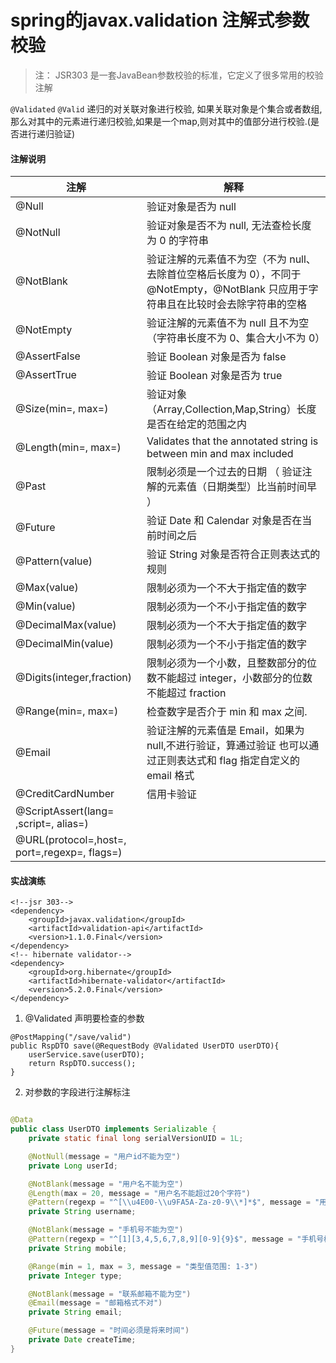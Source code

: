# spring的javax.validation 注解式参数校验

> 注： JSR303 是一套JavaBean参数校验的标准，它定义了很多常用的校验注解

`@Validated`
`@Valid` 递归的对关联对象进行校验, 如果关联对象是个集合或者数组,那么对其中的元素进行递归校验,如果是一个map,则对其中的值部分进行校验.(是否进行递归验证)

#### 注解说明

| 注解                                         | 解释                                                                                                                               |
| -------------------------------------------- | ---------------------------------------------------------------------------------------------------------------------------------- |
| @Null                                        | 验证对象是否为 null                                                                                                                |
| @NotNull                                     | 验证对象是否不为 null, 无法查检长度为 0 的字符串                                                                                   |
| @NotBlank                                    | 验证注解的元素值不为空（不为 null、去除首位空格后长度为 0），不同于@NotEmpty，@NotBlank 只应用于字符串且在比较时会去除字符串的空格 |
| @NotEmpty                                    | 验证注解的元素值不为 null 且不为空（字符串长度不为 0、集合大小不为 0）                                                             |
| @AssertFalse                                 | 验证 Boolean 对象是否为 false                                                                                                      |
| @AssertTrue                                  | 验证 Boolean 对象是否为 true                                                                                                       |
| @Size(min=, max=)                            | 验证对象（Array,Collection,Map,String）长度是否在给定的范围之内                                                                    |
| @Length(min=, max=)                          | Validates that the annotated string is between min and max included                                                                |
| @Past                                        | 限制必须是一个过去的日期 （ 验证注解的元素值（日期类型）比当前时间早 ）                                                            |
| @Future                                      | 验证 Date 和 Calendar 对象是否在当前时间之后                                                                                       |
| @Pattern(value)                              | 验证 String 对象是否符合正则表达式的规则                                                                                           |
| @Max(value)                                  | 限制必须为一个不大于指定值的数字                                                                                                   |
| @Min(value)                                  | 限制必须为一个不小于指定值的数字                                                                                                   |
| @DecimalMax(value)                           | 限制必须为一个不大于指定值的数字                                                                                                   |
| @DecimalMin(value)                           | 限制必须为一个不小于指定值的数字                                                                                                   |
| @Digits(integer,fraction)                    | 限制必须为一个小数，且整数部分的位数不能超过 integer，小数部分的位数不能超过 fraction                                              |
| @Range(min=, max=)                           | 检查数字是否介于 min 和 max 之间.                                                                                                  |
| @Email                                       | 验证注解的元素值是 Email，如果为 null,不进行验证，算通过验证 也可以通过正则表达式和 flag 指定自定义的 email 格式                   |
| @CreditCardNumber                            | 信用卡验证                                                                                                                         |
| @ScriptAssert(lang= ,script=, alias=)        |                                                                                                                                    |
| @URL(protocol=,host=, port=,regexp=, flags=) |                                                                                                                                    |

#### 实战演练

```
<!--jsr 303-->
<dependency>
    <groupId>javax.validation</groupId>
    <artifactId>validation-api</artifactId>
    <version>1.1.0.Final</version>
</dependency>
<!-- hibernate validator-->
<dependency>
    <groupId>org.hibernate</groupId>
    <artifactId>hibernate-validator</artifactId>
    <version>5.2.0.Final</version>
</dependency>
```

1. @Validated 声明要检查的参数

```
@PostMapping("/save/valid")
public RspDTO save(@RequestBody @Validated UserDTO userDTO){
    userService.save(userDTO);
    return RspDTO.success();
}
```

2. 对参数的字段进行注解标注

```java

@Data
public class UserDTO implements Serializable {
    private static final long serialVersionUID = 1L;

    @NotNull(message = "用户id不能为空")
    private Long userId;

    @NotBlank(message = "用户名不能为空")
    @Length(max = 20, message = "用户名不能超过20个字符")
    @Pattern(regexp = "^[\\u4E00-\\u9FA5A-Za-z0-9\\*]*$", message = "用户昵称限制：最多20字符，包含文字、字母和数字")
    private String username;

    @NotBlank(message = "手机号不能为空")
    @Pattern(regexp = "^[1][3,4,5,6,7,8,9][0-9]{9}$", message = "手机号格式有误")
    private String mobile;

    @Range(min = 1, max = 3, message = "类型值范围: 1-3")
    private Integer type;

    @NotBlank(message = "联系邮箱不能为空")
    @Email(message = "邮箱格式不对")
    private String email;

    @Future(message = "时间必须是将来时间")
    private Date createTime;
}
```
